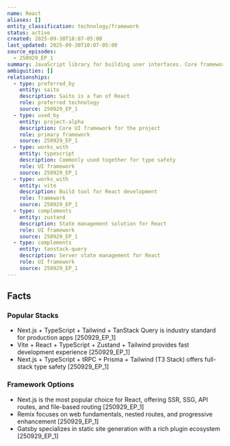 ```yaml
---
name: React
aliases: []
entity_classification: technology/framework
status: active
created: 2025-09-30T10:07-05:00
last_updated: 2025-09-30T10:07-05:00
source_episodes:
  - 250929_EP_1
summary: JavaScript library for building user interfaces. Core framework for Project Alpha and preferred by Saito.
ambiguities: []
relationships:
  - type: preferred_by
    entity: saito
    description: Saito is a fan of React
    role: preferred technology
    source: 250929_EP_1
  - type: used_by
    entity: project-alpha
    description: Core UI framework for the project
    role: primary framework
    source: 250929_EP_1
  - type: works_with
    entity: typescript
    description: Commonly used together for type safety
    role: UI framework
    source: 250929_EP_1
  - type: works_with
    entity: vite
    description: Build tool for React development
    role: framework
    source: 250929_EP_1
  - type: complements
    entity: zustand
    description: State management solution for React
    role: UI framework
    source: 250929_EP_1
  - type: complements
    entity: tanstack-query
    description: Server state management for React
    role: UI framework
    source: 250929_EP_1
---
```


## Facts

### Popular Stacks
- Next.js + TypeScript + Tailwind + TanStack Query is industry standard for production apps [250929_EP_1]
- Vite + React + TypeScript + Zustand + Tailwind provides fast development experience [250929_EP_1]
- Next.js + TypeScript + tRPC + Prisma + Tailwind (T3 Stack) offers full-stack type safety [250929_EP_1]

### Framework Options
- Next.js is the most popular choice for React, offering SSR, SSG, API routes, and file-based routing [250929_EP_1]
- Remix focuses on web fundamentals, nested routes, and progressive enhancement [250929_EP_1]
- Gatsby specializes in static site generation with a rich plugin ecosystem [250929_EP_1]